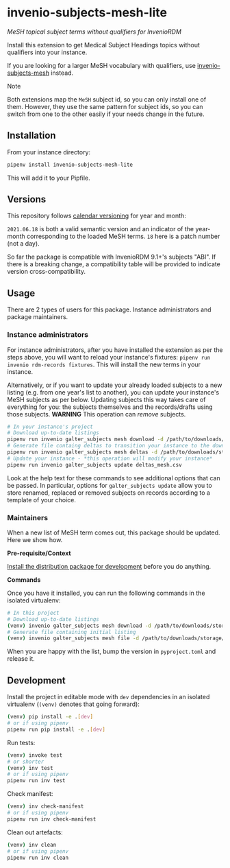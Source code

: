 # invenio-subjects-mesh-lite

*MeSH topical subject terms without qualifiers for InvenioRDM*

Install this extension to get Medical Subject Headings topics without qualifiers into your instance.

If you are looking for a larger MeSH vocabulary with qualifiers, use
[invenio-subjects-mesh](https://github.com/galterlibrary/invenio-subjects-mesh) instead.

> [!NOTE]
> Both extensions map the `MeSH` subject id, so you can only install one of them. However, they
> use the same pattern for subject ids, so you can switch from one to the other easily if your
> needs change in the future.

## Installation

From your instance directory:

```bash
pipenv install invenio-subjects-mesh-lite
```

This will add it to your Pipfile.

## Versions

This repository follows [calendar versioning](https://calver.org/) for year and month:

`2021.06.18` is both a valid semantic version and an indicator of the year-month corresponding to the loaded MeSH terms.
`18` here is a patch number (not a day).

So far the package is compatible with InvenioRDM 9.1+'s subjects "ABI". If there is a breaking change, a compatibility
table will be provided to indicate version cross-compatibility.

## Usage

There are 2 types of users for this package. Instance administrators and package maintainers.

### Instance administrators

For instance administrators, after you have installed the extension as per the steps above, you will want to reload your instance's fixtures: `pipenv run invenio rdm-records fixtures`. This will install the new terms in your instance.

Alternatively, or if you want to update your already loaded subjects to a new listing (e.g. from one year's list to another), you can update your instance's MeSH subjects as per below. Updating subjects this way takes care of everything for you: the subjects themselves and the records/drafts using those subjects. **WARNING** This operation can _remove_ subjects.

```bash
# In your instance's project
# Download up-to-date listings
pipenv run invenio galter_subjects mesh download -d /path/to/downloads/storage/ -y YEAR
# Generate file containg deltas to transition your instance to the downloaded listing
pipenv run invenio galter_subjects mesh deltas -d /path/to/downloads/storage/ -y YEAR -f topic -o deltas_mesh.csv
# Update your instance - *this operation will modify your instance*
pipenv run invenio galter_subjects update deltas_mesh.csv
```

Look at the help text for these commands to see additional options that can be passed.
In particular, options for `galter_subjects update` allow you to store renamed, replaced or removed subjects on records according to a template of your choice.


### Maintainers

When a new list of MeSH term comes out, this package should be updated. Here we show how.

**Pre-requisite/Context**

[Install the distribution package for development](#development) before you do anything.

**Commands**

Once you have it installed, you can run the following commands in the isolated virtualenv:

```bash
# In this project
# Download up-to-date listings
(venv) invenio galter_subjects mesh download -d /path/to/downloads/storage/ -y YEAR
# Generate file containing initial listing
(venv) invenio galter_subjects mesh file -d /path/to/downloads/storage/ -y YEAR -f topic -o invenio_subjects_mesh_lite/vocabularies/subjects_mesh.csv
```

When you are happy with the list, bump the version in `pyproject.toml` and release it.


## Development

Install the project in editable mode with `dev` dependencies in an isolated virtualenv (`(venv)` denotes that going forward):

```bash
(venv) pip install -e .[dev]
# or if using pipenv
pipenv run pip install -e .[dev]
```

Run tests:

```bash
(venv) invoke test
# or shorter
(venv) inv test
# or if using pipenv
pipenv run inv test
```

Check manifest:

```bash
(venv) inv check-manifest
# or if using pipenv
pipenv run inv check-manifest
```

Clean out artefacts:

```bash
(venv) inv clean
# or if using pipenv
pipenv run inv clean
```
